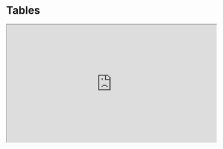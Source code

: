 # Tables
<html>
  <iframe width="560" height="315" src='https://dbdiagram.io/embed/645a489adca9fb07c4c4c28f'> </iframe>
</html>

